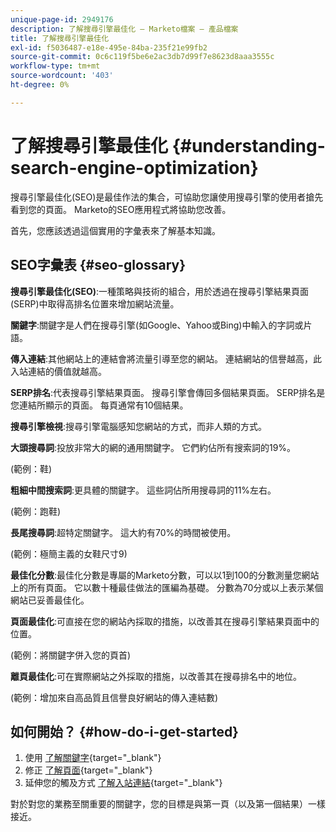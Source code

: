 ```yaml
---
unique-page-id: 2949176
description: 了解搜尋引擎最佳化 — Marketo檔案 — 產品檔案
title: 了解搜尋引擎最佳化
exl-id: f5036487-e18e-495e-84ba-235f21e99fb2
source-git-commit: 0c6c119f5be6e2ac3db7d99f7e8623d8aaa3555c
workflow-type: tm+mt
source-wordcount: '403'
ht-degree: 0%

---
```


# 了解搜尋引擎最佳化 {#understanding-search-engine-optimization}

搜尋引擎最佳化(SEO)是最佳作法的集合，可協助您讓使用搜尋引擎的使用者搶先看到您的頁面。 Marketo的SEO應用程式將協助您改善。

首先，您應該透過這個實用的字彙表來了解基本知識。

## SEO字彙表 {#seo-glossary}

**搜尋引擎最佳化(SEO)**:一種策略與技術的組合，用於透過在搜尋引擎結果頁面(SERP)中取得高排名位置來增加網站流量。

**關鍵字**:關鍵字是人們在搜尋引擎(如Google、Yahoo或Bing)中輸入的字詞或片語。

**傳入連結**:其他網站上的連結會將流量引導至您的網站。 連結網站的信譽越高，此入站連結的價值就越高。

**SERP排名**:代表搜尋引擎結果頁面。 搜尋引擎會傳回多個結果頁面。 SERP排名是您連結所顯示的頁面。 每頁通常有10個結果。

**搜尋引擎檢視**:搜尋引擎電腦感知您網站的方式，而非人類的方式。

**大頭搜尋詞**:投放非常大的網的通用關鍵字。 它們約佔所有搜索詞的19%。

(範例：鞋)

**粗細中間搜索詞**:更具體的關鍵字。 這些詞佔所用搜尋詞的11%左右。

(範例：跑鞋)

**長尾搜尋詞**:超特定關鍵字。 這大約有70%的時間被使用。

(範例：極簡主義的女鞋尺寸9)

**最佳化分數**:最佳化分數是專屬的Marketo分數，可以以1到100的分數測量您網站上的所有頁面。 它以數十種最佳做法的匯編為基礎。 分數為70分或以上表示某個網站已妥善最佳化。

**頁面最佳化**:可直接在您的網站內採取的措施，以改善其在搜尋引擎結果頁面中的位置。

(範例：將關鍵字併入您的頁首)

**離頁最佳化**:可在實際網站之外採取的措施，以改善其在搜尋排名中的地位。

(範例：增加來自高品質且信譽良好網站的傳入連結數)

## 如何開始？ {#how-do-i-get-started}

1. 使用 [了解關鍵字](/help/marketo/product-docs/additional-apps/seo/keywords/seo-understanding-keywords.md){target=&quot;_blank&quot;}
1. 修正 [了解頁面](/help/marketo/product-docs/additional-apps/seo/pages/seo-understanding-pages.md){target=&quot;_blank&quot;}
1. 延伸您的觸及方式 [了解入站連結](/help/marketo/product-docs/additional-apps/seo/inbound-links/seo-understanding-inbound-links.md){target=&quot;_blank&quot;}

對於對您的業務至關重要的關鍵字，您的目標是與第一頁（以及第一個結果）一樣接近。
